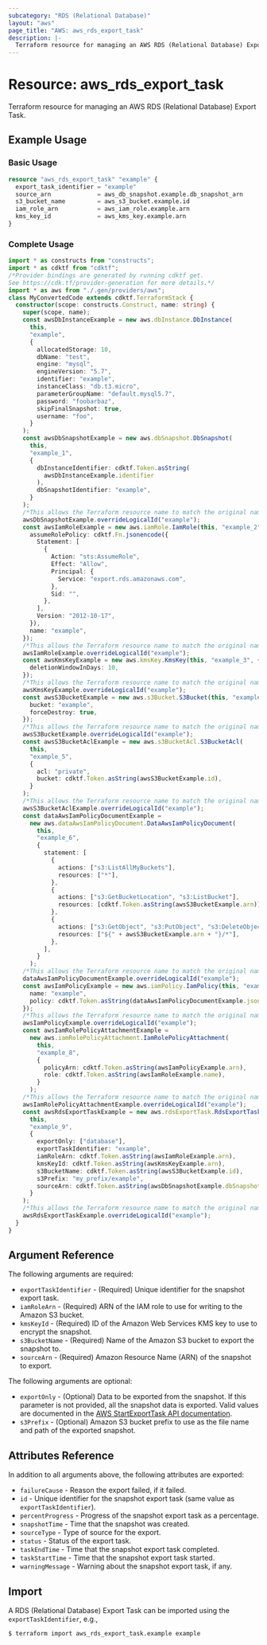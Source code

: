 ```yaml
---
subcategory: "RDS (Relational Database)"
layout: "aws"
page_title: "AWS: aws_rds_export_task"
description: |-
  Terraform resource for managing an AWS RDS (Relational Database) Export Task.
---
```


# Resource: aws_rds_export_task

Terraform resource for managing an AWS RDS (Relational Database) Export Task.

## Example Usage

### Basic Usage

```terraform
resource "aws_rds_export_task" "example" {
  export_task_identifier = "example"
  source_arn             = aws_db_snapshot.example.db_snapshot_arn
  s3_bucket_name         = aws_s3_bucket.example.id
  iam_role_arn           = aws_iam_role.example.arn
  kms_key_id             = aws_kms_key.example.arn
}
```

### Complete Usage

```typescript
import * as constructs from "constructs";
import * as cdktf from "cdktf";
/*Provider bindings are generated by running cdktf get.
See https://cdk.tf/provider-generation for more details.*/
import * as aws from "./.gen/providers/aws";
class MyConvertedCode extends cdktf.TerraformStack {
  constructor(scope: constructs.Construct, name: string) {
    super(scope, name);
    const awsDbInstanceExample = new aws.dbInstance.DbInstance(
      this,
      "example",
      {
        allocatedStorage: 10,
        dbName: "test",
        engine: "mysql",
        engineVersion: "5.7",
        identifier: "example",
        instanceClass: "db.t3.micro",
        parameterGroupName: "default.mysql5.7",
        password: "foobarbaz",
        skipFinalSnapshot: true,
        username: "foo",
      }
    );
    const awsDbSnapshotExample = new aws.dbSnapshot.DbSnapshot(
      this,
      "example_1",
      {
        dbInstanceIdentifier: cdktf.Token.asString(
          awsDbInstanceExample.identifier
        ),
        dbSnapshotIdentifier: "example",
      }
    );
    /*This allows the Terraform resource name to match the original name. You can remove the call if you don't need them to match.*/
    awsDbSnapshotExample.overrideLogicalId("example");
    const awsIamRoleExample = new aws.iamRole.IamRole(this, "example_2", {
      assumeRolePolicy: cdktf.Fn.jsonencode({
        Statement: [
          {
            Action: "sts:AssumeRole",
            Effect: "Allow",
            Principal: {
              Service: "export.rds.amazonaws.com",
            },
            Sid: "",
          },
        ],
        Version: "2012-10-17",
      }),
      name: "example",
    });
    /*This allows the Terraform resource name to match the original name. You can remove the call if you don't need them to match.*/
    awsIamRoleExample.overrideLogicalId("example");
    const awsKmsKeyExample = new aws.kmsKey.KmsKey(this, "example_3", {
      deletionWindowInDays: 10,
    });
    /*This allows the Terraform resource name to match the original name. You can remove the call if you don't need them to match.*/
    awsKmsKeyExample.overrideLogicalId("example");
    const awsS3BucketExample = new aws.s3Bucket.S3Bucket(this, "example_4", {
      bucket: "example",
      forceDestroy: true,
    });
    /*This allows the Terraform resource name to match the original name. You can remove the call if you don't need them to match.*/
    awsS3BucketExample.overrideLogicalId("example");
    const awsS3BucketAclExample = new aws.s3BucketAcl.S3BucketAcl(
      this,
      "example_5",
      {
        acl: "private",
        bucket: cdktf.Token.asString(awsS3BucketExample.id),
      }
    );
    /*This allows the Terraform resource name to match the original name. You can remove the call if you don't need them to match.*/
    awsS3BucketAclExample.overrideLogicalId("example");
    const dataAwsIamPolicyDocumentExample =
      new aws.dataAwsIamPolicyDocument.DataAwsIamPolicyDocument(
        this,
        "example_6",
        {
          statement: [
            {
              actions: ["s3:ListAllMyBuckets"],
              resources: ["*"],
            },
            {
              actions: ["s3:GetBucketLocation", "s3:ListBucket"],
              resources: [cdktf.Token.asString(awsS3BucketExample.arn)],
            },
            {
              actions: ["s3:GetObject", "s3:PutObject", "s3:DeleteObject"],
              resources: ["${" + awsS3BucketExample.arn + "}/*"],
            },
          ],
        }
      );
    /*This allows the Terraform resource name to match the original name. You can remove the call if you don't need them to match.*/
    dataAwsIamPolicyDocumentExample.overrideLogicalId("example");
    const awsIamPolicyExample = new aws.iamPolicy.IamPolicy(this, "example_7", {
      name: "example",
      policy: cdktf.Token.asString(dataAwsIamPolicyDocumentExample.json),
    });
    /*This allows the Terraform resource name to match the original name. You can remove the call if you don't need them to match.*/
    awsIamPolicyExample.overrideLogicalId("example");
    const awsIamRolePolicyAttachmentExample =
      new aws.iamRolePolicyAttachment.IamRolePolicyAttachment(
        this,
        "example_8",
        {
          policyArn: cdktf.Token.asString(awsIamPolicyExample.arn),
          role: cdktf.Token.asString(awsIamRoleExample.name),
        }
      );
    /*This allows the Terraform resource name to match the original name. You can remove the call if you don't need them to match.*/
    awsIamRolePolicyAttachmentExample.overrideLogicalId("example");
    const awsRdsExportTaskExample = new aws.rdsExportTask.RdsExportTask(
      this,
      "example_9",
      {
        exportOnly: ["database"],
        exportTaskIdentifier: "example",
        iamRoleArn: cdktf.Token.asString(awsIamRoleExample.arn),
        kmsKeyId: cdktf.Token.asString(awsKmsKeyExample.arn),
        s3BucketName: cdktf.Token.asString(awsS3BucketExample.id),
        s3Prefix: "my_prefix/example",
        sourceArn: cdktf.Token.asString(awsDbSnapshotExample.dbSnapshotArn),
      }
    );
    /*This allows the Terraform resource name to match the original name. You can remove the call if you don't need them to match.*/
    awsRdsExportTaskExample.overrideLogicalId("example");
  }
}

```

## Argument Reference

The following arguments are required:

* `exportTaskIdentifier` - (Required) Unique identifier for the snapshot export task.
* `iamRoleArn` - (Required) ARN of the IAM role to use for writing to the Amazon S3 bucket.
* `kmsKeyId` - (Required) ID of the Amazon Web Services KMS key to use to encrypt the snapshot.
* `s3BucketName` - (Required) Name of the Amazon S3 bucket to export the snapshot to.
* `sourceArn` - (Required) Amazon Resource Name (ARN) of the snapshot to export.

The following arguments are optional:

* `exportOnly` - (Optional) Data to be exported from the snapshot. If this parameter is not provided, all the snapshot data is exported. Valid values are documented in the [AWS StartExportTask API documentation](https://docs.aws.amazon.com/AmazonRDS/latest/APIReference/API_StartExportTask.html#API_StartExportTask_RequestParameters).
* `s3Prefix` - (Optional) Amazon S3 bucket prefix to use as the file name and path of the exported snapshot.

## Attributes Reference

In addition to all arguments above, the following attributes are exported:

* `failureCause` - Reason the export failed, if it failed.
* `id` - Unique identifier for the snapshot export task (same value as `exportTaskIdentifier`).
* `percentProgress` - Progress of the snapshot export task as a percentage.
* `snapshotTime` - Time that the snapshot was created.
* `sourceType` - Type of source for the export.
* `status` - Status of the export task.
* `taskEndTime` - Time that the snapshot export task completed.
* `taskStartTime` - Time that the snapshot export task started.
* `warningMessage` - Warning about the snapshot export task, if any.

## Import

A RDS (Relational Database) Export Task can be imported using the `exportTaskIdentifier`, e.g.,

```
$ terraform import aws_rds_export_task.example example
```

<!-- cache-key: cdktf-0.17.0-pre.15 input-2f998dc7b4e674e201c8b2ca7b33fc14804c937c8d9c3e5e98984dc8be5aabd8 -->
